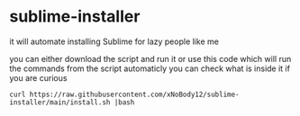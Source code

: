 # sublime-installer
it will automate installing Sublime for lazy people like me

you can either download the script and run it or use this code which will run the commands from the script automaticly you can check what is inside it if you are curious 

```curl https://raw.githubusercontent.com/xNoBody12/sublime-installer/main/install.sh |bash```
